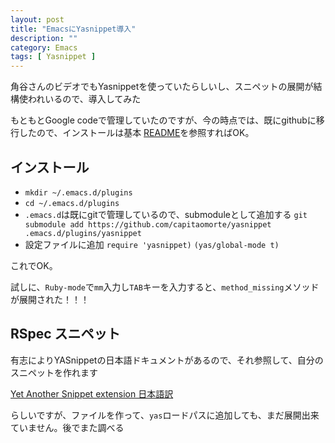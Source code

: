 ```yaml
---
layout: post
title: "EmacsにYasnippet導入"
description: ""
category: Emacs
tags: [ Yasnippet ]
---
```

角谷さんのビデオでもYasnippetを使っていたらしいし、スニペットの展開が結構使われいるので、導入してみた

もともとGoogle codeで管理していたのですが、今の時点では、既にgithubに移行したので、インストールは基本 [README](https://github.com/capitaomorte/yasnippet)を参照すればOK。

## インストール ##
* `mkdir ~/.emacs.d/plugins`
* `cd ~/.emacs.d/plugins`
* `.emacs.d`は既にgitで管理しているので、submoduleとして追加する
`git submodule add https://github.com/capitaomorte/yasnippet .emacs.d/plugins/yasnippet`
* 設定ファイルに追加
`require 'yasnippet)`
`(yas/global-mode t)`

これでOK。

試しに、`Ruby-mode`で`mm`入力し`TAB`キーを入力すると、`method_missing`メソッドが展開された！！！

## RSpec スニペット ##

有志によりYASnippetの日本語ドキュメントがあるので、それ参照して、自分のスニペットを作れます

[Yet Another Snippet extension 日本語訳](http://yasnippet-doc-jp.googlecode.com/svn/trunk/doc-jp/index.html)

らしいですが、ファイルを作って、`yas`ロードパスに追加しても、まだ展開出来ていません。後でまた調べる
